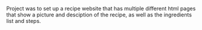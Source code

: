 Project was to set up a recipe website that has multiple different html pages that show a picture and desciption of the recipe, as well as the ingredients list and steps.